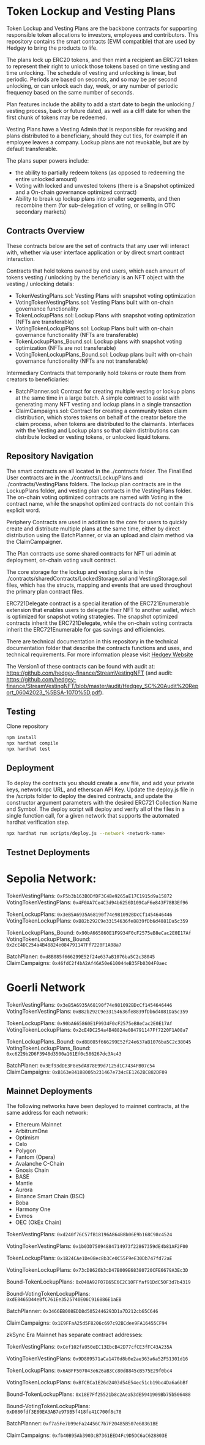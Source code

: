 # Token Lockup and Vesting Plans

Token Lockup and Vesting Plans are the backbone contracts for supporting responsible token allocations to investors, employees and contributors. This repository contains the smart contracts (EVM compatible) that are used by Hedgey to bring the products to life.  

The plans lock up ERC20 tokens, and then mint a recipient an ERC721 token to represent their right to unlock those tokens based on time vesting and time unlocking. The schedule of vesting and unlocking is linear, but periodic. Periods are based on seconds, and so may be per second unlocking, or can unlock each day, week, or any number of periodic frequency based on the same number of seconds. 

Plan features include the ability to add a start date to begin the unlocking / vesting process, back or future dated, as well as a cliff date for when the first chunk of tokens may be redeemed. 

Vesting Plans have a Vesting Admin that is responsible for revoking and plans distributed to a beneficiary, should they cut ties, for example if an employee leaves a company. 
Lockup plans are not revokable, but are by default transferable. 

The plans super powers include: 
  - the ability to partially redeem tokens (as opposed to redeeming the entire unlocked amount)
  - Voting with locked and unvested tokens (there is a Snapshot optimized and a On-chain governance optimized contract)
  - Ability to break up lockup plans into smaller segements, and then recombine them (for sub-delegation of voting, or selling in OTC secondary markets)


## Contracts Overview
These contracts below are the set of contracts that any user will interact with, whether via user interface application or by direct smart contract interaction. 

Contracts that hold tokens owned by end users, which each amount of tokens vesting / unlocking by the beneficiary is an NFT object with the vesting / unlocking details: 

- TokenVestingPlans.sol: Vesting Plans with snapshot voting optimization
- VotingTokenVestingPlans.sol: Vesting Plans built with on-chain governance functionality
- TokenLockupPlans.sol: Lockup Plans with snapshot voting optimization (NFTs are transferable)
- VotingTokenLockupPlans.sol: Lockup Plans built with on-chain governance functionality (NFTs are transferable)
- TokenLockupPlans_Bound.sol: Lockup plans with snapshot voting optimization (NFTs are not transferable)
- VotingTokenLockupPlans_Bound.sol: Lockup plans built with on-chain governance functionality (NFTs are not transferable)

Intermediary Contracts that temporarily hold tokens or route them from creators to beneficiaries: 
- BatchPlanner.sol: Contract for creating multiple vesting or lockup plans at the same time in a large batch. A simple contract to assist with generating many NFT vesting and lockup plans in a single transaction
- ClaimCampaigns.sol: Contract for creating a community token claim distribution, which stores tokens on behalf of the creator before the claim process, when tokens are distributed to the claimants. Interfaces with the Vesting and Lockup plans so that claim distributions can distribute locked or vesting tokens, or unlocked liquid tokens. 

## Repository Navigation
The smart contracts are all located in the ./contracts folder. The Final End User contracts are in the ./contracts/LockupPlans and ./contracts/VestingPlans folders. The lockup plan contracts are in the LockupPlans folder, and vesting plan contracts in the VestingPlans folder. The on-chain voting optimized contracts are named with Voting in the contract name, while the snapshot optimized contracts do not contain this explicit word. 

Periphery Contracts are used in addition to the core for users to quickly create and distribute multiple plans at the same time, either by direct distribution using the BatchPlanner, or via an upload and claim method via the ClaimCampaigner. 

The Plan contracts use some shared contracts for NFT uri admin at deployment, on-chain voting vault contract. 

The core storage for the lockup and vesting plans is in the ./contracts/sharedContracts/LockedStorage.sol and VestingStorage.sol files, which has the structs, mapping and events that are used throughout the primary plan contract files.  

ERC721Delegate contract is a special iteration of the ERC721Enumerable extension that enables users to delegate their NFT to another wallet, which is optimized for snapshot voting strategies. The snapshot optimized contracts inherit the ERC721Delegate, while the on-chain voting contracts inherit the ERC721Enumerable for gas savings and efficiencies. 

There are technical documentation in this repository in the technical documentation folder that describe the contracts functions and uses, and technical requirements. For more information please visit [Hedgey Website](https://hedgey.finance)

The Version1 of these contracts can be found with audit at: https://github.com/hedgey-finance/StreamVestingNFT (and audit: https://github.com/hedgey-finance/StreamVestingNFT/blob/master/audit/Hedgey_SC%20Audit%20Report_06042023_%5BSA-1070%5D.pdf).

## Testing
Clone repository

``` bash
npm install
npx hardhat compile
npx hardhat test
```

## Deployment
To deploy the contracts you should create a .env file, and add your private keys, network rpc URL, and etherscan API Key. Update the deploy.js file in the /scripts folder to deploy the desired contracts, and update the constructor argument parameters with the desired ERC721 Collection Name and Symbol. The deploy script will deploy and verify all of the files in a single function call, for a given network that supports the automated hardhat verification step. 

``` bash
npx hardhat run scripts/deploy.js --network <network-name>
```

## Testnet Deployments
# Sepolia Network:   
TokenVestingPlans: `0xF5b3b163B0DfDF3C4Be9265aE17C1915d9a15872`  
VotingTokenVestingPlans: `0x4F0AA7Ce4C3d94b6256D109CaF6e843F78B3Ef96`

TokenLockupPlans: `0x3eB5A6935A68190f74e981092BDcCf1454646446`  
VotingTokenLockupPlans: `0xB82b292C9e33154636fe8839fDb6d4081Da5c359`  

TokenLockupPlans_Bound: `0x90bA665860E1F9934F0cF2575eB8eCac2E0E17Af`  
VotingTokenLockupPlans_Bound: `0x2cE4DC254a4B48824e084791147Ff7220F1A08a7`  

BatchPlaner: `0xd8B085f666299E52f24e637aB1076ba5C2c38045`  
ClaimCampaigns: `0x46fdC2f4bA2Af46A50e610044eB35Fb0304F0aec`  

# Goerli Network 
TokenVestingPlans: `0x3eB5A6935A68190f74e981092BDcCf1454646446`  
VotingTokenVestingPlans: `0xB82b292C9e33154636fe8839fDb6d4081Da5c359`

TokenLockupPlans: `0x90bA665860E1F9934F0cF2575eB8eCac2E0E17Af`  
VotingTokenLockupPlans: `0x2cE4DC254a4B48824e084791147Ff7220F1A08a7`  

TokenLockupPlans_Bound: `0xd8B085f666299E52f24e637aB1076ba5C2c38045`  
VotingTokenLockupPlans_Bound: `0xc6229b2D6F3948d3500a161Ef0c586267dc3Ac43`  

BatchPlaner: `0x3Ef93dDE3F8e5dA878E99d7125d1C7434FB07c54`    
ClaimCampaigns: `0xB163e84188005b231467e734cEE1262BC882DF09`  

## Mainnet Deployments

The following networks have been deployed to mainnet contracts, at the same address for each network:   
- Ethereum Mainnet  
- ArbitrumOne  
- Optimism
- Celo  
- Polygon  
- Fantom (Opera)  
- Avalanche C-Chain  
- Gnosis Chain
- BASE
- Mantle
- Aurora
- Binance Smart Chain (BSC)
- Boba
- Harmony One
- Evmos
- OEC (OkEx Chain)

TokenVestingPlans: `0xd240f76C57fB18196A864B8b06E9b168C98c4524`

VotingTokenVestingPlans: `0x1b03D75094884714973f22867359dE4b81AF2F00`

TokenLockupPlans: `0x1B24CAe1De08ec8b3Ce0C55F9eE30Db747fd72aE`

VotingTokenLockupPlans: `0x73cD8626b3cD47B009E68380720CFE6679A3Ec3D`

Bound-TokenLockupPlans: `0x040A92F07B65E6C2C10FFfaf91DdC50F3d7b4319`

Bound-VotingTokenLockupPlans: `0xdE8465D44eBfC761Ee3525740E06C916886E1aEB`

BatchPlanner: `0x3466EB008EDD8d5052446293D1a7D212cb65C646`

ClaimCampaigns: `0x1E9FFaA25d5F8206c697c92BCdee9FA16455CF94`


zkSync Era Mainnet has separate contract addresses: 

TokenVestingPlans: `0xCef102fa950eEC13EbcB42D77cfCE3fFC43A235A`

VotingTokenVestingPlans: `0x9D889571aCa1470d8b0e2ae363a6a52F51301d16`

TokenLockupPlans: `0x6ABFF507043e626aB3Cc80d8845cB575E29f0bc4`

VotingTokenLockupPlans: `0xBfCBCa1E26d2403d54E54ec51cb19bc4Da6a6bBf`

Bound-TokenLockupPlans: `0x18E7Ff25521b8c2Aea53dE5941909Bb75b506488`

Bound-VotingTokenLockupPlans: `0xD080fdf3E80EA3AB7e979B5f418fe41C700f8c78`

BatchPlanner: `0xf7a5Fe7b99eFa24456C7b7F20485B507e68361BE`

ClaimCampaigns: `0xfb40B95Ab3903cB7361EED4Fc9D5DC6aC628803E`
